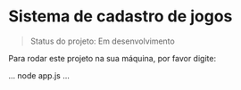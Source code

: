 <h1>Sistema de cadastro de jogos</h1>

> Status do projeto: Em desenvolvimento

Para rodar este projeto na sua máquina, por favor digite:

...
node app.js
...
